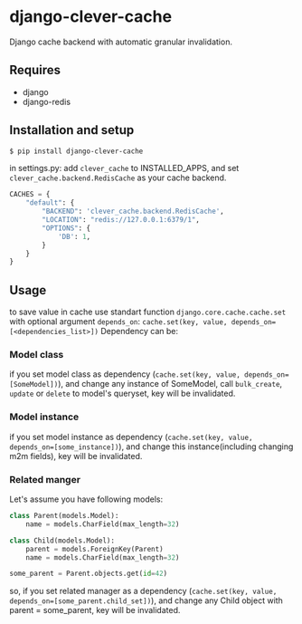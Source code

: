 # django-clever-cache

Django cache backend with automatic granular invalidation.

## Requires
  * django
  * django-redis
 
## Installation and setup
```sh
$ pip install django-clever-cache
```

in settings.py:
add ``clever_cache`` to INSTALLED_APPS,  and set ``clever_cache.backend.RedisCache`` as your cache backend.

```python
CACHES = {
    "default": {
        "BACKEND": 'clever_cache.backend.RedisCache',
        "LOCATION": "redis://127.0.0.1:6379/1",
        "OPTIONS": {
            'DB': 1,
        }
    }
}
```

## Usage
to save value in cache use standart function `django.core.cache.cache.set` with optional argument ``depends_on``:
```cache.set(key, value, depends_on=[<dependencies_list>])```
Dependency can be:
### Model class
if you set model class as dependency (``cache.set(key, value, depends_on=[SomeModel])``), and change any instance of SomeModel, call ``bulk_create``, ``update`` or ``delete`` to model's queryset, key will be invalidated.

### Model instance
if you set model instance as dependency (``cache.set(key, value, depends_on=[some_instance])``), and change this instance(including changing m2m fields), key will be invalidated.

### Related manger
Let's assume you have following models:
```python
class Parent(models.Model):
    name = models.CharField(max_length=32)

class Child(models.Model):
    parent = models.ForeignKey(Parent)
    name = models.CharField(max_length=32)

some_parent = Parent.objects.get(id=42)
```
so, if you set related manager as a dependency (``cache.set(key, value, depends_on=[some_parent.child_set])``), and change any Child object with parent = some_parent, key will be invalidated.